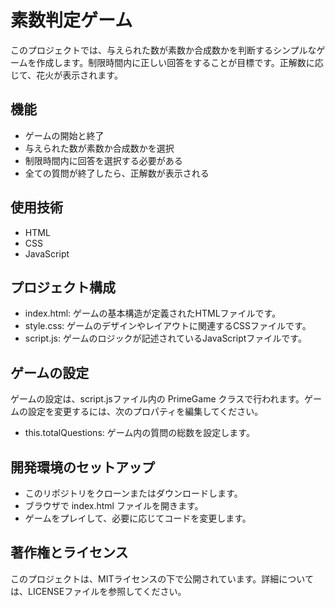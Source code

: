 # 素数判定ゲーム
このプロジェクトでは、与えられた数が素数か合成数かを判断するシンプルなゲームを作成します。制限時間内に正しい回答をすることが目標です。正解数に応じて、花火が表示されます。

## 機能
- ゲームの開始と終了
- 与えられた数が素数か合成数かを選択
- 制限時間内に回答を選択する必要がある
- 全ての質問が終了したら、正解数が表示される

## 使用技術
- HTML
- CSS
- JavaScript

## プロジェクト構成
- index.html: ゲームの基本構造が定義されたHTMLファイルです。
- style.css: ゲームのデザインやレイアウトに関連するCSSファイルです。
- script.js: ゲームのロジックが記述されているJavaScriptファイルです。

## ゲームの設定
ゲームの設定は、script.jsファイル内の PrimeGame クラスで行われます。ゲームの設定を変更するには、次のプロパティを編集してください。
- this.totalQuestions: ゲーム内の質問の総数を設定します。

## 開発環境のセットアップ
- このリポジトリをクローンまたはダウンロードします。
- ブラウザで index.html ファイルを開きます。
- ゲームをプレイして、必要に応じてコードを変更します。

## 著作権とライセンス
このプロジェクトは、MITライセンスの下で公開されています。詳細については、LICENSEファイルを参照してください。